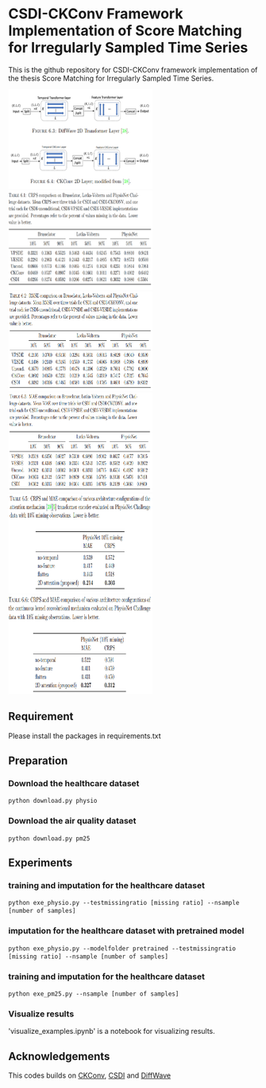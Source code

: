 # CSDI-CKConv Framework Implementation of Score Matching for Irregularly Sampled Time Series
This is the github repository for CSDI-CKConv framework implementation of the thesis Score Matching for Irregularly Sampled Time Series.


<img src="layer_config.png" width="290" height="200">

<img src="crps_comparison.png" width="290" height="200">

<img src="rmse_comparison.png" width="290" height="200">

<img src="mae_comparison.png" width="290" height="200">

<img src="crps_mae_attn_comparison.png" width="290" height="200">

<img src="crps_mae_ckconv_comparison.png" width="290" height="200">


## Requirement

Please install the packages in requirements.txt

## Preparation
### Download the healthcare dataset 
```shell
python download.py physio
```
### Download the air quality dataset 
```shell
python download.py pm25
```

## Experiments 

### training and imputation for the healthcare dataset
```shell
python exe_physio.py --testmissingratio [missing ratio] --nsample [number of samples]
```

### imputation for the healthcare dataset with pretrained model
```shell
python exe_physio.py --modelfolder pretrained --testmissingratio [missing ratio] --nsample [number of samples]
```

### training and imputation for the healthcare dataset
```shell
python exe_pm25.py --nsample [number of samples]
```

### Visualize results
'visualize_examples.ipynb' is a notebook for visualizing results.

## Acknowledgements
This codes builds on [CKConv](https://github.com/dwromero/ckconv), [CSDI](https://github.com/ermongroup/CSDI) and [DiffWave](https://github.com/lmnt-com/diffwave)
